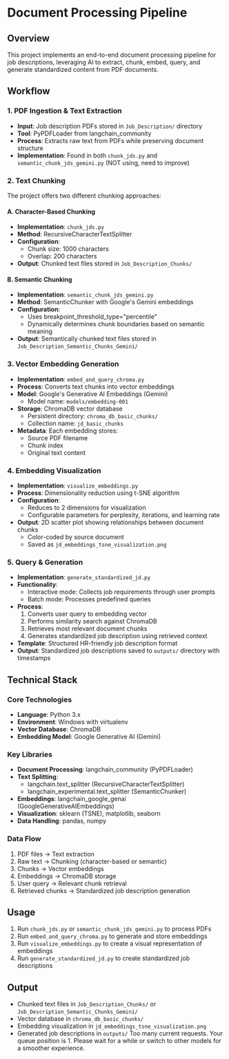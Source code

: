 # Document Processing Pipeline

## Overview
This project implements an end-to-end document processing pipeline for job descriptions, leveraging AI to extract, chunk, embed, query, and generate standardized content from PDF documents.

## Workflow

### 1. PDF Ingestion & Text Extraction
- **Input**: Job description PDFs stored in `Job_Description/` directory
- **Tool**: PyPDFLoader from langchain_community
- **Process**: Extracts raw text from PDFs while preserving document structure
- **Implementation**: Found in both `chunk_jds.py` and `semantic_chunk_jds_gemini.py` (NOT using, need to improve)

### 2. Text Chunking
The project offers two different chunking approaches:

#### A. Character-Based Chunking
- **Implementation**: `chunk_jds.py`
- **Method**: RecursiveCharacterTextSplitter
- **Configuration**:
  - Chunk size: 1000 characters
  - Overlap: 200 characters
- **Output**: Chunked text files stored in `Job_Description_Chunks/`

#### B. Semantic Chunking
- **Implementation**: `semantic_chunk_jds_gemini.py`
- **Method**: SemanticChunker with Google's Gemini embeddings
- **Configuration**:
  - Uses breakpoint_threshold_type="percentile"
  - Dynamically determines chunk boundaries based on semantic meaning
- **Output**: Semantically chunked text files stored in `Job_Description_Semantic_Chunks_Gemini/`

### 3. Vector Embedding Generation
- **Implementation**: `embed_and_query_chroma.py`
- **Process**: Converts text chunks into vector embeddings
- **Model**: Google's Generative AI Embeddings (Gemini)
  - Model name: `models/embedding-001`
- **Storage**: ChromaDB vector database
  - Persistent directory: `chroma_db_basic_chunks/`
  - Collection name: `jd_basic_chunks`
- **Metadata**: Each embedding stores:
  - Source PDF filename
  - Chunk index
  - Original text content

### 4. Embedding Visualization
- **Implementation**: `visualize_embeddings.py`
- **Process**: Dimensionality reduction using t-SNE algorithm
- **Configuration**:
  - Reduces to 2 dimensions for visualization
  - Configurable parameters for perplexity, iterations, and learning rate
- **Output**: 2D scatter plot showing relationships between document chunks
  - Color-coded by source document
  - Saved as `jd_embeddings_tsne_visualization.png`

### 5. Query & Generation
- **Implementation**: `generate_standardized_jd.py`
- **Functionality**:
  - Interactive mode: Collects job requirements through user prompts
  - Batch mode: Processes predefined queries
- **Process**:
  1. Converts user query to embedding vector
  2. Performs similarity search against ChromaDB
  3. Retrieves most relevant document chunks
  4. Generates standardized job description using retrieved context
- **Template**: Structured HR-friendly job description format
- **Output**: Standardized job descriptions saved to `outputs/` directory with timestamps

## Technical Stack

### Core Technologies
- **Language**: Python 3.x
- **Environment**: Windows with virtualenv
- **Vector Database**: ChromaDB
- **Embedding Model**: Google Generative AI (Gemini)

### Key Libraries
- **Document Processing**: langchain_community (PyPDFLoader)
- **Text Splitting**: 
  - langchain.text_splitter (RecursiveCharacterTextSplitter)
  - langchain_experimental.text_splitter (SemanticChunker)
- **Embeddings**: langchain_google_genai (GoogleGenerativeAIEmbeddings)
- **Visualization**: sklearn (TSNE), matplotlib, seaborn
- **Data Handling**: pandas, numpy

### Data Flow
1. PDF files → Text extraction
2. Raw text → Chunking (character-based or semantic)
3. Chunks → Vector embeddings
4. Embeddings → ChromaDB storage
5. User query → Relevant chunk retrieval
6. Retrieved chunks → Standardized job description generation

## Usage

1. Run `chunk_jds.py` or `semantic_chunk_jds_gemini.py` to process PDFs
2. Run `embed_and_query_chroma.py` to generate and store embeddings
3. Run `visualize_embeddings.py` to create a visual representation of embeddings
4. Run `generate_standardized_jd.py` to create standardized job descriptions

## Output
- Chunked text files in `Job_Description_Chunks/` or `Job_Description_Semantic_Chunks_Gemini/`
- Vector database in `chroma_db_basic_chunks/`
- Embedding visualization in `jd_embeddings_tsne_visualization.png`
- Generated job descriptions in `outputs/`
        Too many current requests. Your queue position is 1. Please wait for a while or switch to other models for a smoother experience.
